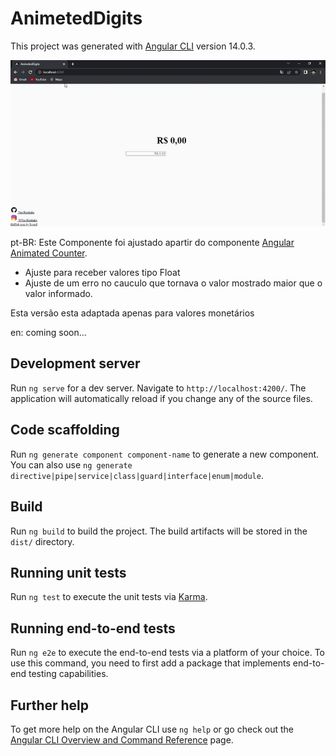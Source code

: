 # AnimetedDigits

This project was generated with [Angular CLI](https://github.com/angular/angular-cli) version 14.0.3.

![AnimetedDigits.gif](https://raw.githubusercontent.com/Yuu-Kuuhaku/AngularAnimatedDigits/master/src/assets/AnimetedDigits.gif)

pt-BR: 
Este Componente foi ajustado apartir do componente [Angular Animated Counter](https://codesandbox.io/s/3j3mq7ykp?from-embed=&file=/src/index.html). 

- Ajuste para receber valores tipo Float
- Ajuste de um erro no cauculo que tornava o valor mostrado maior que o valor informado.

Esta versão esta adaptada apenas para valores monetários

en: 
coming soon...



## Development server

Run `ng serve` for a dev server. Navigate to `http://localhost:4200/`. The application will automatically reload if you change any of the source files.

## Code scaffolding

Run `ng generate component component-name` to generate a new component. You can also use `ng generate directive|pipe|service|class|guard|interface|enum|module`.

## Build

Run `ng build` to build the project. The build artifacts will be stored in the `dist/` directory.

## Running unit tests

Run `ng test` to execute the unit tests via [Karma](https://karma-runner.github.io).

## Running end-to-end tests

Run `ng e2e` to execute the end-to-end tests via a platform of your choice. To use this command, you need to first add a package that implements end-to-end testing capabilities.

## Further help

To get more help on the Angular CLI use `ng help` or go check out the [Angular CLI Overview and Command Reference](https://angular.io/cli) page.
